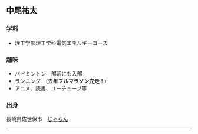 ## 中尾祐太

### 学科

- 理工学部理工学科電気エネルギーコース

### 趣味

- バドミントン　部活にも入部
- ランニング　(去年**フルマラソン完走！**)
- アニメ、読書、ユーチューブ等

### 出身
長崎県佐世保市　[じゃらん](https://www.jalan.net/kankou/cit_422020000/)

***

